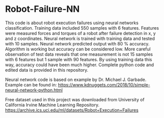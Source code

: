 # Robot-Failure-NN
This code is about robot execution failures using neural networks classification. Training data included 550 samples with 6 features. Features were measured forces and torques of a robot after failure detection in x, y and z coordinates. Neural network is trained with training data and tested with 10 samples. Neural network predicted output with 80 % accuracy. Algorithm is working but accuracy can be considered low. More careful observation of test data reveals that one measurement is not 15 samples with 6 features but 1 sample with 90 features. By using training data this way, accuracy could have been much higher. Complete python code and edited data is provided in this repository.

Neural network code is based on example by Dr. Michael J. Garbade. Example can be found in: https://www.kdnuggets.com/2018/10/simple-neural-network-python.html

Free dataset used in this project was downloaded from University of California Irvine Machine Learning Repository. https://archive.ics.uci.edu/ml/datasets/Robot+Execution+Failures
